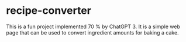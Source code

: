 # recipe-converter
This is a fun project implemented 70 % by ChatGPT 3. It is a simple web page that can be used to convert ingredient amounts for baking a cake.
